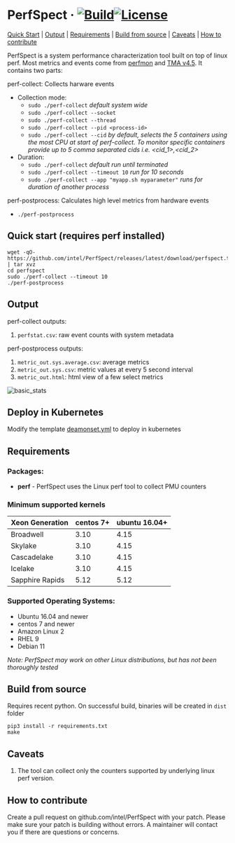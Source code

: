 # PerfSpect &middot; [![Build](https://github.com/intel/PerfSpect/actions/workflows/build.yml/badge.svg)](https://github.com/intel/PerfSpect/actions/workflows/build.yml)[![License](https://img.shields.io/badge/License-BSD--3-blue)](https://github.com/intel/PerfSpect/blob/master/LICENSE)

[Quick Start](#quick-start-requires-perf-installed) | [Output](#output) | [Requirements](#requirements) | [Build from source](#build-from-source) | [Caveats](#caveats) | [How to contribute](#how-to-contribute)

PerfSpect is a system performance characterization tool built on top of linux perf. Most metrics and events come from [perfmon](https://github.com/intel/perfmon) and [TMA v4.5](https://www.intel.com/content/www/us/en/docs/vtune-profiler/cookbook/2023-1/top-down-microarchitecture-analysis-method.html). It contains two parts:

perf-collect: Collects harware events

- Collection mode:
  - `sudo ./perf-collect` _default system wide_
  - `sudo ./perf-collect --socket`
  - `sudo ./perf-collect --thread`
  - `sudo ./perf-collect --pid <process-id>`
  - `sudo ./perf-collect --cid` _by default, selects the 5 containers using the most CPU at start of perf-collect. To monitor specific containers provide up to 5 comma separated cids i.e. <cid_1>,<cid_2>_
- Duration:
  - `sudo ./perf-collect` _default run until terminated_
  - `sudo ./perf-collect --timeout 10` _run for 10 seconds_
  - `sudo ./perf-collect --app "myapp.sh myparameter"` _runs for duration of another process_

perf-postprocess: Calculates high level metrics from hardware events

- `./perf-postprocess`

## Quick start (requires perf installed)

```
wget -qO- https://github.com/intel/PerfSpect/releases/latest/download/perfspect.tgz | tar xvz
cd perfspect
sudo ./perf-collect --timeout 10
./perf-postprocess
```

## Output

perf-collect outputs:
1. `perfstat.csv`: raw event counts with system metadata

perf-postprocess outputs:
1. `metric_out.sys.average.csv`: average metrics
2. `metric_out.sys.csv`: metric values at every 5 second interval
3. `metric_out.html`: html view of a few select metrics

![basic_stats](https://raw.githubusercontent.com/wiki/intel/PerfSpect/newhtml.gif)

## Deploy in Kubernetes

Modify the template [deamonset.yml](docs/daemonset.yml) to deploy in kubernetes

## Requirements

### Packages:

- **perf** - PerfSpect uses the Linux perf tool to collect PMU counters

### Minimum supported kernels

| Xeon Generation | centos 7+ | ubuntu 16.04+ |
| --------------- | --------- | ------------- |
| Broadwell       | 3.10      | 4.15          |
| Skylake         | 3.10      | 4.15          |
| Cascadelake     | 3.10      | 4.15          |
| Icelake         | 3.10      | 4.15          |
| Sapphire Rapids | 5.12      | 5.12          |

### Supported Operating Systems:

- Ubuntu 16.04 and newer
- centos 7 and newer
- Amazon Linux 2
- RHEL 9
- Debian 11

_Note: PerfSpect may work on other Linux distributions, but has not been thoroughly tested_

## Build from source

Requires recent python. On successful build, binaries will be created in `dist` folder

```
pip3 install -r requirements.txt
make
```

## Caveats

1. The tool can collect only the counters supported by underlying linux perf version.

## How to contribute

Create a pull request on github.com/intel/PerfSpect with your patch. Please make sure your patch is building without errors. A maintainer will contact you if there are questions or concerns.
